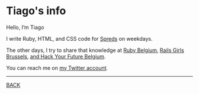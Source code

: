 # Tiago's info

Hello, I’m Tiago

I write Ruby, HTML, and CSS code for [Spreds](https://spreads.com) on weekdays.

The other days, I try to share that knowledge at [Ruby Belgium](https://rubybelgium.be), [Rails Girls Brussels](https://rubybelgium.be/rails-girls/), [and Hack Your Future Belgium](https://hackyourfuture.be/).

You can reach me on [my Twitter account](https://twitter.com/otagi).

---
[BACK](README.md#basic_branching_workflow)
